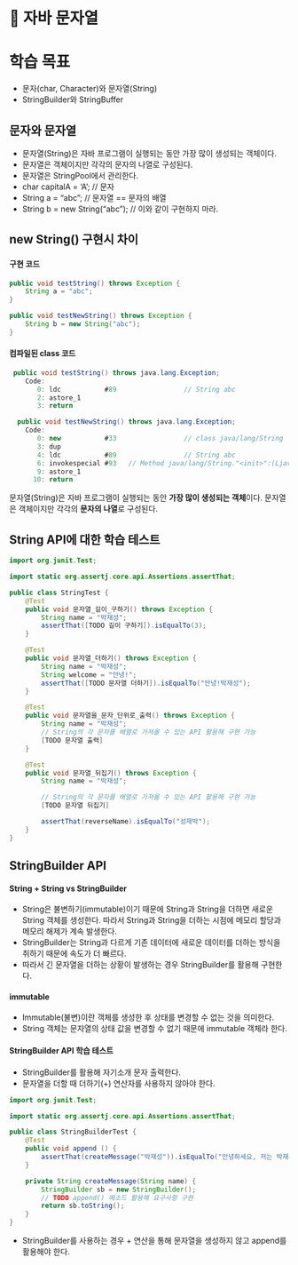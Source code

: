 # 📖 자바 문자열

# 학습 목표

- 문자(char, Character)와 문자열(String)
- StringBuilder와 StringBuffer

## 문자와 문자열

- 문자열(String)은 자바 프로그램이 실행되는 동안 가장 많이 생성되는 객체이다.
- 문자열은 객체이지만 각각의 문자의 나열로 구성된다.
- 문자열은 StringPool에서 관리한다.
- char capitalA = ‘A’; // 문자
- String a = “abc”; // 문자열 == 문자의 배열
- String b = new String(“abc”); // 이와 같이 구현하지 마라.

## new String() 구현시 차이

#### 구현 코드

```java
public void testString() throws Exception {
    String a = "abc";
}

public void testNewString() throws Exception {
    String b = new String("abc");
}
```

#### 컴파일된 class 코드

```java
 public void testString() throws java.lang.Exception;
    Code:
       0: ldc           #89                 // String abc
       2: astore_1
       3: return

  public void testNewString() throws java.lang.Exception;
    Code:
       0: new           #33                 // class java/lang/String
       3: dup
       4: ldc           #89                 // String abc
       6: invokespecial #93   // Method java/lang/String."<init>":(Ljava/lang/String;)V
       9: astore_1
      10: return
```

문자열(String)은 자바 프로그램이 실행되는 동안 **가장 많이 생성되는 객체**이다.
문자열은 객체이지만 각각의 **문자의 나열**로 구성된다.

## String API에 대한 학습 테스트

```java
import org.junit.Test;

import static org.assertj.core.api.Assertions.assertThat;

public class StringTest {
    @Test
    public void 문자열_길이_구하기() throws Exception {
        String name = "박재성";
        assertThat([TODO 길이 구하기]).isEqualTo(3);
    }

    @Test
    public void 문자열_더하기() throws Exception {
        String name = "박재성";
        String welcome = "안녕!";
        assertThat([TODO 문자열 더하기]).isEqualTo("안녕!박재성");
    }

    @Test
    public void 문자열을_문자_단위로_출력() throws Exception {
        String name = "박재성";
        // String의 각 문자를 배열로 가져올 수 있는 API 활용해 구현 가능
        [TODO 문자열 출력]
    }

    @Test
    public void 문자열_뒤집기() throws Exception {
        String name = "박재성";

        // String의 각 문자를 배열로 가져올 수 있는 API 활용해 구현 가능
        [TODO 문자열 뒤집기]

        assertThat(reverseName).isEqualTo("성재박");
    }
}
```

## StringBuilder API

#### String + String vs StringBuilder

- String은 불변하기(immutable)이기 때문에 String과 String을 더하면 새로운 String 객체를 생성한다. 따라서 String과 String을 더하는 시점에 메모리 할당과 메모리 해제가 계속 발생한다.
- StringBuilder는 String과 다르게 기존 데이터에 새로운 데이터를 더하는 방식을 취하기 때문에 속도가 더 빠르다.
- 따라서 긴 문자열을 더하는 상황이 발생하는 경우 StringBuilder를 활용해 구현한다.

#### immutable

- Immutable(불변)이란 객체를 생성한 후 상태를 변경할 수 없는 것을 의미한다.
- String 객체는 문자열의 상태 값을 변경할 수 없기 때문에 immutable 객체라 한다.

#### StringBuilder API 학습 테스트

- StringBuilder를 활용해 자기소개 문자 출력한다.
- 문자열을 더할 때 더하기(+) 연산자를 사용하지 않아야 한다.

```java
import org.junit.Test;

import static org.assertj.core.api.Assertions.assertThat;

public class StringBuilderTest {
    @Test
    public void append () {
        assertThat(createMessage("박재성")).isEqualTo("안녕하세요, 저는 박재성입니다.");
    }

    private String createMessage(String name) {
        StringBuilder sb = new StringBuilder();
        // TODO append() 메소드 활용해 요구사항 구현
        return sb.toString();
    }
}
```

- StringBuilder를 사용하는 경우 + 연산을 통해 문자열을 생성하지 않고 append를 활용해야 한다.